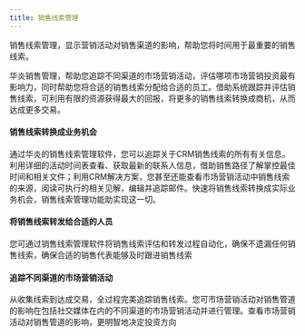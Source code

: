 ```yaml
---
title: 销售线索管理
---
```

销售线索管理，显示营销活动对销售渠道的影响，帮助您将时间用于最重要的销售线索。

华炎销售管理，帮助您追踪不同渠道的市场营销活动，评估哪项市场营销投资最有影响力，同时帮助您将合适的销售线索分配给合适的员工。借助系统跟踪并评估销售线索，可利用有限的资源获得最大的回报，将更多的销售线索转换成商机，从而达成更多交易。

#### 销售线索转换成业务机会

通过华炎的销售线索管理软件，您可以追踪关于CRM销售线索的所有有关信息。利用详细的活动时间表查看、获取最新的联系人信息，借助销售路径了解掌控最佳时间和相关文件；利用CRM解决方案，您甚至还能查看市场营销活动中销售线索的来源，阅读可执行的相关见解，编辑并追踪邮件。快速将销售线索转换成实际业务机会，销售线索管理功能助实现这一切。

#### 将销售线索转发给合适的人员

您可通过销售线索管理软件将销售线索评估和转发过程自动化，确保不遗漏任何销售线索，确保合适的销售代表能够及时跟进销售线索

#### 追踪不同渠道的市场营销活动

从收集线索到达成交易，全过程完美追踪销售线索。您可市场营销活动对销售管道的影响在包括社交媒体在内的不同渠道的市场营销活动并进行管理。查看市场营销活动对销售管道的影响，更明智地决定投资方向